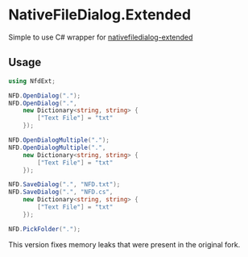 # NativeFileDialog.Extended
Simple to use C# wrapper for [nativefiledialog-extended](https://github.com/btzy/nativefiledialog-extended)

## Usage
```csharp
using NfdExt;

NFD.OpenDialog(".");
NFD.OpenDialog(".",
    new Dictionary<string, string> {
        ["Text File"] = "txt"
    });

NFD.OpenDialogMultiple(".");
NFD.OpenDialogMultiple(".",
    new Dictionary<string, string> {
        ["Text File"] = "txt"
    });

NFD.SaveDialog(".", "NFD.txt");
NFD.SaveDialog(".", "NFD.cs",
    new Dictionary<string, string> {
        ["Text File"] = "txt"
    });

NFD.PickFolder(".");
```

This version fixes memory leaks that were present in the original fork.